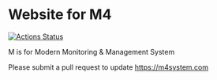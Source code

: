# Website for M4

[![Actions Status](https://github.com/dgagnon/M3-Website/workflows/Publish%20to%20m4system.com/badge.svg)](https://github.com/dgagnon/M3-Website/actions)

M is for Modern Monitoring &amp; Management System

Please submit a pull request to update https://m4system.com
